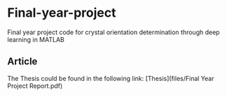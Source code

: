# Final-year-project
Final year project code for crystal orientation determination through deep learning in MATLAB


## Article

The Thesis could be found in the following link: [Thesis](files/Final Year Project Report.pdf)
